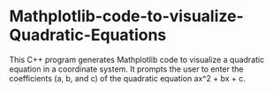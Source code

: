 # Mathplotlib-code-to-visualize-Quadratic-Equations
This C++ program generates Mathplotlib code to visualize a quadratic equation in a coordinate system. It prompts the user to enter the coefficients (a, b, and c) of the quadratic equation ax^2 + bx + c.
